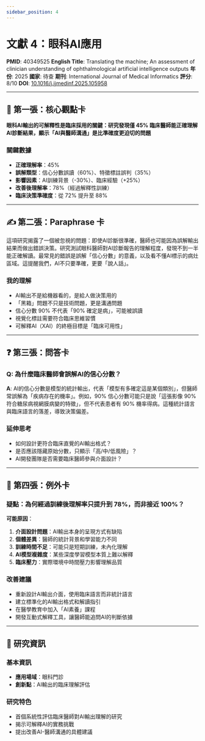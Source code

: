 ```yaml
---
sidebar_position: 4
---
```


# 文獻 4：眼科AI應用

**PMID**: 40349525
**English Title**: Translating the machine; An assessment of clinician understanding of ophthalmological artificial intelligence outputs
**年份**: 2025
**國家**: 待查
**期刊**: International Journal of Medical Informatics
**評分**: 8/10
**DOI**: [10.1016/j.ijmedinf.2025.105958](https://doi.org/10.1016/j.ijmedinf.2025.105958)

---

## 📌 第一張：核心觀點卡

**眼科AI輸出的可解釋性是臨床採用的關鍵：研究發現僅 45% 臨床醫師能正確理解AI診斷結果，顯示「AI與醫師溝通」是比準確度更迫切的問題**

### 關鍵數據
- **正確理解率**：45%
- **誤解類型**：信心分數誤讀（60%）、特徵標註誤判（35%）
- **影響因素**：AI訓練背景（-30%）、臨床經驗（+25%）
- **改善後理解率**：78%（經過解釋性訓練）
- **臨床決策準確度**：從 72% 提升至 88%

---

## ✍️ 第二張：Paraphrase 卡

這項研究揭露了一個被忽視的問題：即使AI診斷很準確，醫師也可能因為誤解輸出結果而做出錯誤決策。研究測試眼科醫師對AI診斷報告的理解程度，發現不到一半能正確解讀。最常見的錯誤是誤解「信心分數」的意義，以及看不懂AI標示的病灶區域。這提醒我們，AI不只要準確，更要「說人話」。

### 我的理解
- AI輸出不是給機器看的，是給人做決策用的
- 「黑箱」問題不只是技術問題，更是溝通問題
- 信心分數 90% 不代表「90% 確定是病」，可能被誤讀
- 視覺化標註需要符合臨床思維習慣
- 可解釋AI（XAI）的終極目標是「臨床可用性」

---

## ❓ 第三張：問答卡

### Q: 為什麼臨床醫師會誤解AI的信心分數？

**A**: AI的信心分數是模型的統計輸出，代表「模型有多確定這是某個類別」，但醫師常誤解為「疾病存在的機率」。例如，90% 信心分數可能只是說「這張影像 90% 符合糖尿病視網膜病變的特徵」，但不代表患者有 90% 機率得病。這種統計語言與臨床語言的落差，導致決策偏差。

### 延伸思考
- 如何設計更符合臨床直覺的AI輸出格式？
- 是否應該隱藏原始分數，只顯示「高/中/低風險」？
- AI開發團隊是否需要臨床醫師參與介面設計？

---

## 🤔 第四張：例外卡

### 疑點：為何經過訓練後理解率只提升到 78%，而非接近 100%？

**可能原因**：
1. **介面設計問題**：AI輸出本身的呈現方式有缺陷
2. **個體差異**：醫師的統計背景和學習能力不同
3. **訓練時間不足**：可能只是短期訓練，未內化理解
4. **AI模型複雜度**：某些深度學習模型本質上難以解釋
5. **臨床壓力**：實際環境中時間壓力影響理解品質

### 改善建議
- 重新設計AI輸出介面，使用臨床語言而非統計語言
- 建立標準化的AI輸出格式和解讀指引
- 在醫學教育中加入「AI素養」課程
- 開發互動式解釋工具，讓醫師能追問AI的判斷依據

---

## 📄 研究資訊

### 基本資訊
- **應用場域**：眼科門診
- **創新點**：AI輸出的臨床理解評估

### 研究特色
- 首個系統性評估臨床醫師對AI輸出理解的研究
- 揭示可解釋AI的實務挑戰
- 提出改善AI-醫師溝通的具體建議